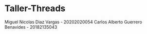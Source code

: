 # Taller-Threads

Miguel Nicolas Diaz Vargas - 20202020054
Carlos Alberto Guerrero Benavides - 20182135043
